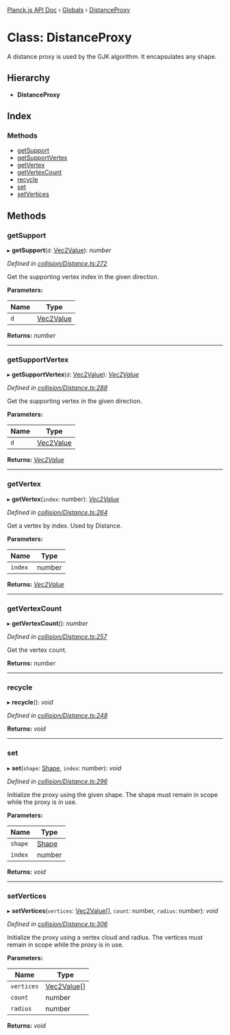 [Planck.js API Doc](../README.md) › [Globals](../globals.md) › [DistanceProxy](distanceproxy.md)

# Class: DistanceProxy

A distance proxy is used by the GJK algorithm. It encapsulates any shape.

## Hierarchy

* **DistanceProxy**

## Index

### Methods

* [getSupport](distanceproxy.md#getsupport)
* [getSupportVertex](distanceproxy.md#getsupportvertex)
* [getVertex](distanceproxy.md#getvertex)
* [getVertexCount](distanceproxy.md#getvertexcount)
* [recycle](distanceproxy.md#recycle)
* [set](distanceproxy.md#set)
* [setVertices](distanceproxy.md#setvertices)

## Methods

###  getSupport

▸ **getSupport**(`d`: [Vec2Value](../interfaces/vec2value.md)): *number*

*Defined in [collision/Distance.ts:272](https://github.com/shakiba/planck.js/blob/5b96d95/src/collision/Distance.ts#L272)*

Get the supporting vertex index in the given direction.

**Parameters:**

Name | Type |
------ | ------ |
`d` | [Vec2Value](../interfaces/vec2value.md) |

**Returns:** *number*

___

###  getSupportVertex

▸ **getSupportVertex**(`d`: [Vec2Value](../interfaces/vec2value.md)): *[Vec2Value](../interfaces/vec2value.md)*

*Defined in [collision/Distance.ts:288](https://github.com/shakiba/planck.js/blob/5b96d95/src/collision/Distance.ts#L288)*

Get the supporting vertex in the given direction.

**Parameters:**

Name | Type |
------ | ------ |
`d` | [Vec2Value](../interfaces/vec2value.md) |

**Returns:** *[Vec2Value](../interfaces/vec2value.md)*

___

###  getVertex

▸ **getVertex**(`index`: number): *[Vec2Value](../interfaces/vec2value.md)*

*Defined in [collision/Distance.ts:264](https://github.com/shakiba/planck.js/blob/5b96d95/src/collision/Distance.ts#L264)*

Get a vertex by index. Used by Distance.

**Parameters:**

Name | Type |
------ | ------ |
`index` | number |

**Returns:** *[Vec2Value](../interfaces/vec2value.md)*

___

###  getVertexCount

▸ **getVertexCount**(): *number*

*Defined in [collision/Distance.ts:257](https://github.com/shakiba/planck.js/blob/5b96d95/src/collision/Distance.ts#L257)*

Get the vertex count.

**Returns:** *number*

___

###  recycle

▸ **recycle**(): *void*

*Defined in [collision/Distance.ts:248](https://github.com/shakiba/planck.js/blob/5b96d95/src/collision/Distance.ts#L248)*

**Returns:** *void*

___

###  set

▸ **set**(`shape`: [Shape](shape.md), `index`: number): *void*

*Defined in [collision/Distance.ts:296](https://github.com/shakiba/planck.js/blob/5b96d95/src/collision/Distance.ts#L296)*

Initialize the proxy using the given shape. The shape must remain in scope
while the proxy is in use.

**Parameters:**

Name | Type |
------ | ------ |
`shape` | [Shape](shape.md) |
`index` | number |

**Returns:** *void*

___

###  setVertices

▸ **setVertices**(`vertices`: [Vec2Value](../interfaces/vec2value.md)[], `count`: number, `radius`: number): *void*

*Defined in [collision/Distance.ts:306](https://github.com/shakiba/planck.js/blob/5b96d95/src/collision/Distance.ts#L306)*

Initialize the proxy using a vertex cloud and radius. The vertices
must remain in scope while the proxy is in use.

**Parameters:**

Name | Type |
------ | ------ |
`vertices` | [Vec2Value](../interfaces/vec2value.md)[] |
`count` | number |
`radius` | number |

**Returns:** *void*
